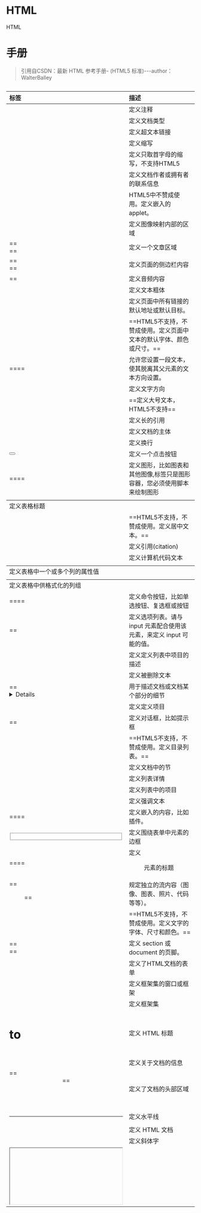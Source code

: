 # HTML

HTML

# 手册

> 引用自CSDN：最新 HTML 参考手册- (HTML5 标准)---author：WalterBalley

| 标签            | 描述                                                         |
| :-------------- | :----------------------------------------------------------- |
| <!--...-->      | 定义注释                                                     |
| <!DOCTYPE >     | 定义文档类型                                                 |
| <a>             | 定义超文本链接                                               |
| <abbr>          | 定义缩写                                                     |
| <acronym>       | 定义只取首字母的缩写，不支持HTML5                            |
| <address>       | 定义文档作者或拥有者的联系信息                               |
| <applet>        | HTML5中不赞成使用。定义嵌入的 applet。                       |
| <area>          | 定义图像映射内部的区域                                       |
| ==<article>==   | 定义一个文章区域                                             |
| ==<aside>==     | 定义页面的侧边栏内容                                         |
| ==<audio>==     | 定义音频内容                                                 |
| <b>             | 定义文本粗体                                                 |
| <base>          | 定义页面中所有链接的默认地址或默认目标。                     |
| <basefont>      | ==HTML5不支持，不赞成使用。定义页面中文本的默认字体、颜色或尺寸。== |
| ==<bdi>==       | 允许您设置一段文本，使其脱离其父元素的文本方向设置。         |
| <bdo>           | 定义文字方向                                                 |
| <big>           | ==定义大号文本，HTML5不支持==                                |
| <blockquote>    | 定义长的引用                                                 |
| <body>          | 定义文档的主体                                               |
| <br>            | 定义换行                                                     |
| <button>        | 定义一个点击按钮                                             |
| ==<canvas>==    | 定义图形，比如图表和其他图像,标签只是图形容器，您必须使用脚本来绘制图形 |
| <caption>       | 定义表格标题                                                 |
| <centor>        | ==HTML5不支持，不赞成使用。定义居中文本。==                  |
| <cite>          | 定义引用(citation)                                           |
| <code>          | 定义计算机代码文本                                           |
| <col>           | 定义表格中一个或多个列的属性值                               |
| <colgroup>      | 定义表格中供格式化的列组                                     |
| ==<command>==   | 定义命令按钮，比如单选按钮、复选框或按钮                     |
| ==<datalist>==  | 定义选项列表。请与 input 元素配合使用该元素，来定义 input 可能的值。 |
| <dd>            | 定义定义列表中项目的描述                                     |
| <del>           | 定义被删除文本                                               |
| ==<details>==   | 用于描述文档或文档某个部分的细节                             |
| <dfn>           | 定义定义项目                                                 |
| ==<dialog>==    | 定义对话框，比如提示框                                       |
| <dir>           | ==HTML5不支持，不赞成使用。定义目录列表。==                  |
| <div>           | 定义文档中的节                                               |
| <dl>            | 定义列表详情                                                 |
| <dt>            | 定义列表中的项目                                             |
| <em>            | 定义强调文本                                                 |
| ==<embed>==     | 定义嵌入的内容，比如插件。                                   |
| <fieldset>      | 定义围绕表单中元素的边框                                     |
| ==<ficaption>== | 定义<figure> 元素的标题                                      |
| ==<figure>==    | 规定独立的流内容（图像、图表、照片、代码等等）。             |
| <font>          | ==HTML5不支持，不赞成使用。定义文字的字体、尺寸和颜色。==    |
| ==<footer>==    | 定义 section 或 document 的页脚。                            |
| <form>          | 定义了HTML文档的表单                                         |
| <frame>         | 定义框架集的窗口或框架                                       |
| <frameset>      | 定义框架集                                                   |
| <h1> to <h6>    | 定义 HTML 标题                                               |
| <head>          | 定义关于文档的信息                                           |
| ==<header>==    | 定义了文档的头部区域                                         |
| <hr>            | 定义水平线                                                   |
| <html>          | 定义 HTML 文档                                               |
| <i>             | 定义斜体字                                                   |
| <iframe>        | 定义内联框架                                                 |
| <img>           | 定义图像                                                     |
| <input>         | 定义输入控件                                                 |
| <ins>           | 定义被插入文本                                               |
| <kbd>           | 定义键盘文本                                                 |
| ==<keygen>==    | 规定用于表单的密钥对生成器字段。                             |
| <label>         | 定义 input 元素的标注                                        |
| <legend>        | 定义 fieldset 元素的标题。                                   |
| <li>            | 定义列表的项目                                               |
| <link>          | 定义文档与外部资源的关系                                     |
| <main>          | 定义文档的主体部分。                                         |
| <map>           | 定义图像映射                                                 |
| ==<mark>==      | 定义带有记号的文本。请在需要突出显示文本时使用 <m> 标签。    |
| <menu>          | 不赞成使用。定义菜单列表。                                   |
| <meta>          | 定义关于 HTML 文档的元信息。                                 |
| ==<meter>==     | 定义度量衡。仅用于已知最大和最小值的度量。                   |
| ==<nav>==       | 定义导航链接的部分                                           |
| <noframe>       | 定义针对不支持框架的用户的替代内容。HTML5不支持              |
| <noscript>      | 定义针对不支持客户端脚本的用户的替代内容。                   |
| <object>        | 定义内嵌对象                                                 |
| <ol>            | 定义有序列表。                                               |
| <optgroup>      | 定义选择列表中相关选项的组合。                               |
| <option>        | 定义选择列表中的选项。                                       |
| ==<output>==    | 定义不同类型的输出，比如脚本的输出。                         |
| <p>             | 定义段落。                                                   |
| <param>         | 定义对象的参数。                                             |
| <pre>           | 定义预格式文本。                                             |
| ==<progress>==  | 定义运行中的进度（进程）。                                   |
| <q>             | 定义短的引用。                                               |
| ==<rp>==        | <rp> 标签在 ruby 注释中使用，以定义不支持 ruby 元素的浏览器所显示的内容。 |
| ==<rt>==        | <rt> 标签定义字符（中文注音或字符）的解释或发音。            |
| ==<ruby>==      | <ruby> 标签定义 ruby 注释（中文注音或字符）。                |
| <s>             | 不赞成使用。定义加删除线的文本。                             |
| <samp>          | 定义计算机代码样本。                                         |
| <script>        | 定义客户端脚本。                                             |
| ==<section>==   | <section> 标签定义文档中的节（section、区段）。比如章节、页眉、页脚或文档中的其他部分。 |
| <select>        | 定义选择列表（下拉列表）。                                   |
| <small>         | 定义小号文本。                                               |
| ==<source>==    | <source> 标签为媒介元素（比如 <video> 和 <audio>）定义媒介资源。 |
| <span>          | 定义文档中的节。                                             |
| <strike>        | ==HTML5不支持，不赞成使用。定义加删除线文本。==              |
| <strong>        | 定义强调文本。                                               |
| <style>         | 定义文档的样式信息。                                         |
| <sub>           | 定义下标文本。                                               |
| ==<summary>==   | <summary> 标签包含 details 元素的标题，"details" 元素用于描述有关文档或文档片段的详细信息。 |
| <sup>           | 定义上标文本。                                               |
| <table>         | 定义表格。                                                   |
| <tbody>         | 定义表格中的主体内容。                                       |
| <td>            | 定义表格中的单元。                                           |
| <textarea>      | 定义多行的文本输入控件。                                     |
| <tfoot>         | 定义表格中的表注内容（脚注）。                               |
| <th>            | 定义表格中的表头单元格。                                     |
| <thead>         | 定义表格中的表头内容。                                       |
| ==<time>==      | 定义日期或时间，或者两者。                                   |
| <title>         | 定义文档的标题。                                             |
| <tr>            | 定义表格中的行。                                             |
| ==<track>==     | <track> 标签为诸如 video 元素之类的媒介规定外部文本轨道。    |
| <tt>            | 定义打字机文本。                                             |
| <u>             | 不赞成使用。定义下划线文本。                                 |
| <ul>            | 定义无序列表。                                               |
| <var>           | 定义文本的变量部分。                                         |
| ==<video>==     | <video> 标签定义视频，比如电影片段或其他视频流。             |
| ==<wbr>==       | 规定在文本中的何处适合添加换行符。                           |